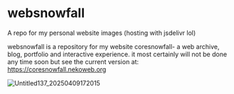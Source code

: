 # websnowfall
A repo for my personal website images (hosting with jsdelivr lol)

websnowfall is a repository for my website coresnowfall- a web archive, blog, portfolio and interactive experience.
it most certainly will not be done any time soon but see the current version at: 
https://coresnowfall.nekoweb.org

![Untitled137_20250409172015](https://github.com/user-attachments/assets/89663730-b53a-47f6-97f9-e5ee8a3f06f2)
